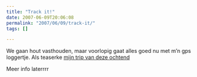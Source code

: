 ```yaml
---
title: "Track it!"
date: 2007-06-09T20:06:08
permalink: "2007/06/09/track-it/"
tags: []

---
```

We gaan hout vasthouden, maar voorlopig gaat alles goed nu met m’n gps loggertje. Als teaserke [mijn trip van deze ochtend](http://maps.google.com/maps?f=q&hl=nl&q=http%3A%2F%2Fwww.donebysimon.be%2F9%2520juni%2520a.kml&ie=UTF8&ll=50.85012,3.296328&spn=0.027257,0.074158&z=14&om=1 "http://maps.google.com/maps?f=q&hl=nl&q=http%3A%2F%2Fwww.donebysimon.be%2F9%2520juni%2520a.kml&ie=UTF8&ll=50.85012,3.296328&spn=0.027257,0.074158&z=14&om=1")

Meer info laterrrr
